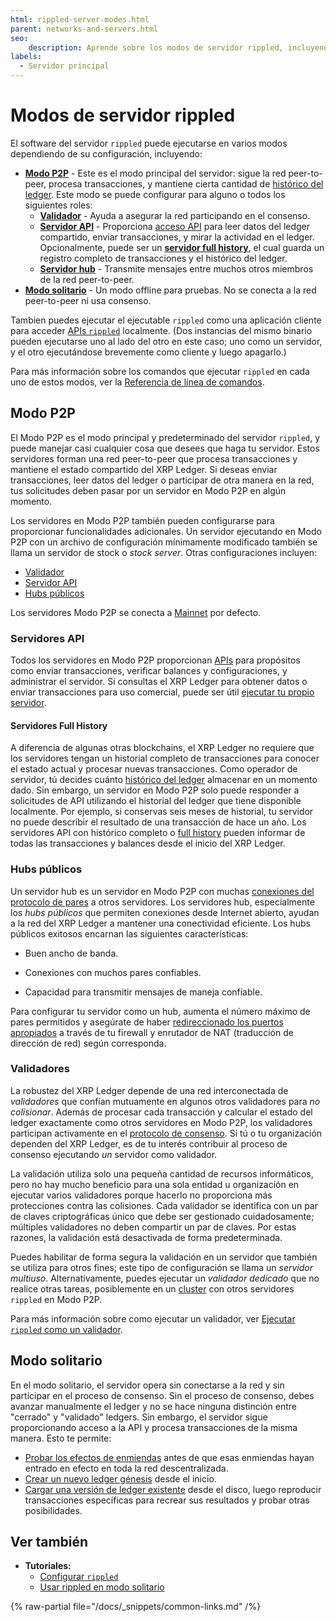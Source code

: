 ```yaml
---
html: rippled-server-modes.html
parent: networks-and-servers.html
seo:
    description: Aprende sobre los modos de servidor rippled, incluyendo servidores stock, servidores validadores y servidores que se ejecutan en modo solitario.
labels:
  - Servidor principal
---
```

# Modos de servidor rippled

El software del servidor `rippled` puede ejecutarse en varios modos dependiendo de su configuración, incluyendo:

- [**Modo P2P**](#modo-p2p) - Este es el modo principal del servidor: sigue la red peer-to-peer, procesa transacciones, y mantiene cierta cantidad de [histórico del ledger](ledger-history.md). Este modo se puede configurar para alguno o todos los siguientes roles:
    - [**Validador**](#validadores) - Ayuda a asegurar la red participando en el consenso.
    - [**Servidor API**](#servidores-api) - Proporciona [acceso API](../../tutorials/http-websocket-apis/build-apps/get-started.md) para leer datos del ledger compartido, enviar transacciones, y mirar la actividad en el ledger. Opcionalmente, puede ser un [**servidor full history**](#servidores-full-history), el cual guarda un registro completo de transacciones y el histórico del ledger.
    - [**Servidor hub**](#hubs-públicos) - Transmite mensajes entre muchos otros miembros de la red peer-to-peer.
- [**Modo solitario**](#modo-solitario) - Un modo offline para pruebas. No se conecta a la red peer-to-peer ni usa consenso.

Tambien puedes ejecutar el ejecutable `rippled` como una aplicación cliente para acceder [APIs `rippled`](../../references/http-websocket-apis/index.md) localmente. (Dos instancias del mismo binario pueden ejecutarse uno al lado del otro en este caso; uno como un servidor, y el otro ejecutándose brevemente como cliente y luego apagarlo.)

Para más información sobre los comandos que ejecutar `rippled` en cada uno de estos modos, ver la [Referencia de línea de comandos](../../infrastructure/commandline-usage.md).


## Modo P2P

El Modo P2P es el modo principal y predeterminado del servidor `rippled`, y puede manejar casi cualquier cosa que desees que haga tu servidor. Estos servidores forman una red peer-to-peer que procesa transacciones y mantiene el estado compartido del XRP Ledger. Si deseas enviar transacciones, leer datos del ledger o participar de otra manera en la red, tus solicitudes deben pasar por un servidor en Modo P2P en algún momento.

Los servidores en Modo P2P también pueden configurarse para proporcionar funcionalidades adicionales. Un servidor ejecutando en Modo P2P con un archivo de configuración mínimamente modificado también se llama un servidor de stock o _stock server_. Otras configuraciones incluyen:

- [Validador](#validadores)
- [Servidor API](#servidores-api)
- [Hubs públicos](#hubs-publicos)

Los servidores Modo P2P se conecta a [Mainnet](parallel-networks.md) por defecto.


### Servidores API

Todos los servidores en Modo P2P proporcionan [APIs](../../references/http-websocket-apis/index.md) para propósitos como enviar transacciones, verificar balances y configuraciones, y administrar el servidor. Si consultas el XRP Ledger para obtener datos o enviar transacciones para uso comercial, puede ser útil [ejecutar tu propio servidor](index.md#razones-por-las-que-ejecutar-tu-propio-servidor).

#### Servidores Full History

A diferencia de algunas otras blockchains, el XRP Ledger no requiere que los servidores tengan un historial completo de transacciones para conocer el estado actual y procesar nuevas transacciones. Como operador de servidor, tú decides cuánto [histórico del ledger](ledger-history.md)  almacenar en un momento dado. Sin embargo, un servidor en Modo P2P solo puede responder a solicitudes de API utilizando el historial del ledger que tiene disponible localmente. Por ejemplo, si conservas seis meses de historial, tu servidor no puede describir el resultado de una transacción de hace un año. Los servidores API con histórico completo o [full history](ledger-history.md#full-history) pueden informar de todas las transacciones y balances desde el inicio del XRP Ledger.


### Hubs públicos

Un servidor hub es un servidor en Modo P2P con muchas [conexiones del protocolo de pares](peer-protocol.md) a otros servidores. Los servidores hub, especialmente los _hubs públicos_ que permiten conexiones desde Internet abierto, ayudan a la red del XRP Ledger a mantener una conectividad eficiente. Los hubs públicos exitosos encarnan las siguientes características:

- Buen ancho de banda.

- Conexiones con muchos pares confiables.

- Capacidad para transmitir mensajes de maneja confiable.

Para configurar tu servidor como un hub, aumenta el número máximo de pares permitidos y asegúrate de haber [redireccionado los puertos apropiados](../../infrastructure/configuration/peering/forward-ports-for-peering.md) a través de tu firewall y enrutador de NAT (traducción de dirección de red) según corresponda.

### Validadores

La robustez del XRP Ledger depende de una red interconectada de _validadores_ que confían mutuamente en algunos otros validadores para _no colisionar_. Además de procesar cada transacción y calcular el estado del ledger exactamente como otros servidores en Modo P2P, los validadores participan activamente en el [protocolo de consenso](../consensus-protocol/index.md). Si tú o tu organización dependen del XRP Ledger, es de tu interés contribuir al proceso de consenso ejecutando _un_ servidor como validador.

La validación utiliza solo una pequeña cantidad de recursos informáticos, pero no hay mucho beneficio para una sola entidad u organización en ejecutar varios validadores porque hacerlo no proporciona más protecciones contra las colisiones. Cada validador se identifica con un par de claves criptográficas único que debe ser gestionado cuidadosamente; múltiples validadores no deben compartir un par de claves. Por estas razones, la validación está desactivada de forma predeterminada.

Puedes habilitar de forma segura la validación en un servidor que también se utiliza para otros fines; este tipo de configuración se llama un _servidor multiuso_. Alternativamente, puedes ejecutar un _validador dedicado_ que no realice otras tareas, posiblemente en un [cluster](clustering.md) con otros servidores `rippled` en Modo P2P.

Para más información sobre como ejecutar un validador, ver [Ejecutar `rippled` como un validador](../../infrastructure/configuration/server-modes/run-rippled-as-a-validator.md).


## Modo solitario

En el modo solitario, el servidor opera sin conectarse a la red y sin participar en el proceso de consenso. Sin el proceso de consenso, debes avanzar manualmente el ledger y no se hace ninguna distinción entre "cerrado" y "validado" ledgers. Sin embargo, el servidor sigue proporcionando acceso a la API y procesa transacciones de la misma manera. Esto te permite:

- [Probar los efectos de enmiendas](../../infrastructure/testing-and-auditing/test-amendments.md) antes de que esas enmiendas hayan entrado en efecto en toda la red descentralizada.
- [Crear un nuevo ledger génesis](../../infrastructure/testing-and-auditing/start-a-new-genesis-ledger-in-stand-alone-mode.md) desde el inicio.
- [Cargar una versión de ledger existente](../../infrastructure/testing-and-auditing/load-a-saved-ledger-in-stand-alone-mode.md) desde el disco, luego reproducir transacciones específicas para recrear sus resultados y probar otras posibilidades.


## Ver también

- **Tutoriales:**
    - [Configurar `rippled`](../../infrastructure/configuration/index.md)
    - [Usar rippled en modo solitario](../../infrastructure/testing-and-auditing/index.md)

{% raw-partial file="/docs/_snippets/common-links.md" /%}
